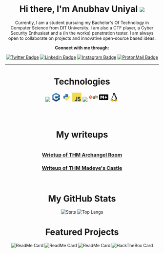 <h1 align="center" height='30'>Hi there, I'm Anubhav Uniyal</a> 
<img src='https://media.giphy.com/media/3WYGzcUftn8zK/source.gif' width='200' ></h1> 
<div align="center">
  </div>
  <div align="center">
  Currently, I am a student pursuing my Bachelor's Of Technology in Computer Science from DIT University. I am also a CTF player, a Cyber Security Enthusiast and a (in the works) penetration tester. I am always open to collaborate on projects and innovative open-source based ideas.</p>
  
  <p><b>Connect with me through:</b></p>
  
[![Twitter Badge](https://img.shields.io/badge/-Anubhav-blue?style=for-the-badge&logo=twitter&logoColor=white&link=https://twitter.com/the_pun_ditt)](https://twitter.com/the_pun_ditt)
[![Linkedin Badge](https://img.shields.io/badge/-Anubhav-blue?style=for-the-badge&logo=Linkedin&logoColor=white&link=https://www.linkedin.com/in/anubhav-uniyal-a06594136/)](https://www.linkedin.com/in/anubhav-uniyal-a06594136/)
[![Instagram Badge](https://img.shields.io/badge/-Anubhav-purple?style=for-the-badge&logo=instagram&logoColor=white&link=https://www.instagram.com/the_pun_ditt/)](https://www.instagram.com/the_pun_ditt/)
[![ProtonMail Badge](https://img.shields.io/badge/-Anubhav-8B89CC?style=for-the-badge&logo=protonmail&logoColor=white&link=https://mail.protonmail.com/compose?To=anubhavuniyal0917@protonmail.com)](https://mail.protonmail.com/compose?To=anubhavuniyal0917@protonmail.com)  
<hr>

<h1>Technologies</h1>

<img height="30" src="https://upload.wikimedia.org/wikipedia/commons/thumb/2/20/Bash_Logo_black_and_white_icon_only.svg/1200px-Bash_Logo_black_and_white_icon_only.svg.png"> <img height="30" src="https://raw.githubusercontent.com/github/explore/80688e429a7d4ef2fca1e82350fe8e3517d3494d/topics/cpp/cpp.png"> <img height="30" src="https://raw.githubusercontent.com/github/explore/80688e429a7d4ef2fca1e82350fe8e3517d3494d/topics/python/python.png"> <img height="30" src="https://raw.githubusercontent.com/github/explore/80688e429a7d4ef2fca1e82350fe8e3517d3494d/topics/javascript/javascript.png"> <img height="30" src="https://www.docker.com/sites/default/files/d8/styles/role_icon/public/2019-07/Moby-logo.png"> <img height="30" src="https://raw.githubusercontent.com/github/explore/80688e429a7d4ef2fca1e82350fe8e3517d3494d/topics/git/git.png"> <img height="30" src="https://raw.githubusercontent.com/github/explore/80688e429a7d4ef2fca1e82350fe8e3517d3494d/topics/markdown/markdown.png"> <img height="30" src="https://raw.githubusercontent.com/github/explore/80688e429a7d4ef2fca1e82350fe8e3517d3494d/topics/linux/linux.png">

<br><br>
<h1>My writeups<h1>
<h3><a href="https://anubhavuniyal.medium.com/tryhackme-archangel-writeup-fb61a378824" target="_blank"> Wrietup of THM Archangel Room</a></h3>
<h3><a href="https://anubhavuniyal.medium.com/tryhackme-madeyes-castle-writeup-e637db17da31" target="_blank"> Writeup of THM Madeye's Castle</a></h3>
<br>
<h1>My GitHub Stats</h1>

![Stats](https://github-readme-stats.vercel.app/api?username=anubhavuniyal&show_icons=true&hide_border=true&count_private=true&theme=vue-dark)
![Top Langs](https://github-readme-stats.vercel.app/api/top-langs/?username=anubhavuniyal&count_private=true&theme=vue-dark&layout=compact)
<br>
<h1>Featured Projects</h1>

![ReadMe Card](https://github-readme-stats.vercel.app/api/pin/?username=anubhavuniyal&repo=Cripti&theme=vue-dark)
![ReadMe Card](https://github-readme-stats.vercel.app/api/pin/?username=RedonInc&repo=website&theme=vue-dark)
![ReadMe Card](https://github-readme-stats.vercel.app/api/pin/?username=anubhavuniyal&repo=blockThread&theme=vue-dark)
![HackTheBox Card](https://app.hackthebox.eu/profile/304094)
</div>
